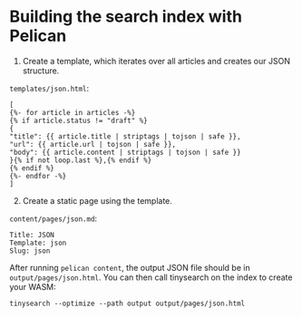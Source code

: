 # Building the search index with Pelican


1. Create a template, which iterates over all articles and creates our JSON structure.

`templates/json.html`:

``` jinja
[
{%- for article in articles -%}
{% if article.status != "draft" %}
{
"title": {{ article.title | striptags | tojson | safe }},
"url": {{ article.url | tojson | safe }},
"body": {{ article.content | striptags | tojson | safe }}
}{% if not loop.last %},{% endif %}
{% endif %}
{%- endfor -%}
]
```

2. Create a static page using the template.

`content/pages/json.md`:

```
Title: JSON
Template: json
Slug: json
```

After running `pelican content`, the output JSON file should be in `output/pages/json.html`.
You can then call tinysearch on the index to create your WASM:

```
tinysearch --optimize --path output output/pages/json.html
```
